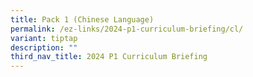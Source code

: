 ```yaml
---
title: Pack 1 (Chinese Language)
permalink: /ez-links/2024-p1-curriculum-briefing/cl/
variant: tiptap
description: ""
third_nav_title: 2024 P1 Curriculum Briefing
---
```

